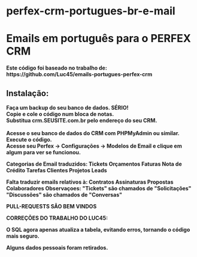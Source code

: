 # perfex-crm-portugues-br-e-mail
<h1>Emails em português para o PERFEX CRM</h1>

<p><b>Este código foi baseado no trabalho de: https://github.com/Luc45/emails-portugues-perfex-crm</b:</p>

<h2>Instalação:</h2>
<p>Faça um backup do seu banco de dados. SÉRIO!<br />
Copie e cole o código num bloca de notas.<br />
Substitua crm.SEUSITE.com.br pelo endereço do seu CRM.<br />
<br />
Acesse o seu banco de dados do CRM com PHPMyAdmin ou similar.<br />
Execute o código.<br />
Acesse seu Perfex -> Configurações -> Modelos de Email e clique em algum para ver se funcionou.</p>

Categorias de Email traduzidos:
Tickets
Orçamentos
Faturas
Nota de Crédito
Tarefas
Clientes
Projetos
Leads

Falta traduzir emails relativos à:
Contratos
Assinaturas
Propostas
Colaboradores
Observaçoes:
"Tickets" são chamados de "Solicitações"
"Discussões" são chamados de "Conversas"


PULL-REQUESTS SÃO BEM VINDOS

CORREÇÕES DO TRABALHO DO LUC45:

O SQL agora apenas atualiza a tabela, evitando erros, tornando o código mais seguro.

Alguns dados pessoais foram retirados.

